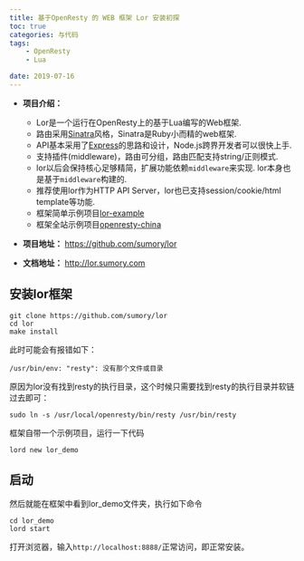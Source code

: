 ```yaml
---
title: 基于OpenResty 的 WEB 框架 Lor 安装初探
toc: true
categories: 与代码
tags: 
	- OpenResty
	- Lua

date: 2019-07-16
---
```



- **项目介绍：**
    - Lor是一个运行在OpenResty上的基于Lua编写的Web框架.
    - 路由采用[Sinatra](http://www.sinatrarb.com/)风格，Sinatra是Ruby小而精的web框架.
    - API基本采用了[Express](http://expressjs.com/)的思路和设计，Node.js跨界开发者可以很快上手.
    - 支持插件(middleware)，路由可分组，路由匹配支持string/正则模式.
    - lor以后会保持核心足够精简，扩展功能依赖`middleware`来实现. lor本身也是基于`middleware`构建的.
    - 推荐使用lor作为HTTP API Server，lor也已支持session/cookie/html template等功能.
    - 框架简单示例项目[lor-example](https://github.com/lorlabs/lor-example)
    - 框架全站示例项目[openresty-china](https://github.com/sumory/openresty-china)

- **项目地址：** https://github.com/sumory/lor
- **文档地址：** http://lor.sumory.com

## 安装lor框架

```
git clone https://github.com/sumory/lor
cd lor 
make install
```
此时可能会有报错如下：
```
/usr/bin/env: "resty": 没有那个文件或目录
```
原因为lor没有找到resty的执行目录，这个时候只需要找到resty的执行目录并软链过去即可：
```
sudo ln -s /usr/local/openresty/bin/resty /usr/bin/resty
```
框架自带一个示例项目，运行一下代码
```
lord new lor_demo
```

## 启动
然后就能在框架中看到lor_demo文件夹，执行如下命令
```
cd lor_demo
lord start
```

打开浏览器，输入`http://localhost:8888/`正常访问，即正常安装。

